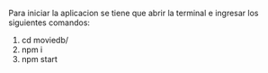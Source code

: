 Para iniciar la aplicacion se tiene que abrir la terminal e ingresar los siguientes comandos:
1) cd moviedb/ 
2) npm i 
3) npm start
